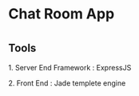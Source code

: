 <h1>Chat Room App <h1>

<h2>Tools</h2>

<p>1. Server End Framework : ExpressJS</p>
<p>2. Front End : Jade templete engine</p>
